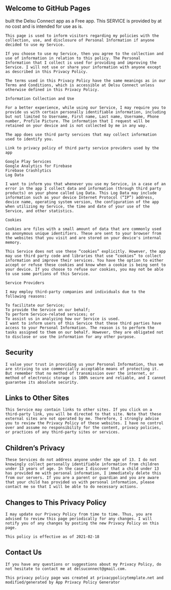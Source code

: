## Welcome to GitHub Pages

built the Delsu Connect app as a Free app. This SERVICE is provided by at no cost and is intended for use as is.
    
    This page is used to inform visitors regarding my policies with the collection, use, and disclosure of Personal Information if anyone decided to use my Service.
    
    If you choose to use my Service, then you agree to the collection and use of information in relation to this policy. The Personal Information that I collect is used for providing and improving the Service. I will not use or share your information with anyone except as described in this Privacy Policy.
    
    The terms used in this Privacy Policy have the same meanings as in our Terms and Conditions, which is accessible at Delsu Connect unless otherwise defined in this Privacy Policy.
    
    Information Collection and Use
    
    For a better experience, while using our Service, I may require you to provide us with certain personally identifiable information, including but not limited to Username, First name, Last name, Username, Phone number, Profile Picture. The information that I request will be retained on your device and is not collected by me in any way.
    
    The app does use third party services that may collect information used to identify you.
    
    Link to privacy policy of third party service providers used by the app
    
    Google Play Services
    Google Analytics for Firebase
    Firebase Crashlytics
    Log Data
    
    I want to inform you that whenever you use my Service, in a case of an error in the app I collect data and information (through third party products) on your phone called Log Data. This Log Data may include information such as your device Internet Protocol (“IP”) address, device name, operating system version, the configuration of the app when utilizing my Service, the time and date of your use of the Service, and other statistics.
    
    Cookies
    
    Cookies are files with a small amount of data that are commonly used as anonymous unique identifiers. These are sent to your browser from the websites that you visit and are stored on your device's internal memory.
    
    This Service does not use these “cookies” explicitly. However, the app may use third party code and libraries that use “cookies” to collect information and improve their services. You have the option to either accept or refuse these cookies and know when a cookie is being sent to your device. If you choose to refuse our cookies, you may not be able to use some portions of this Service.
    
    Service Providers
    
    I may employ third-party companies and individuals due to the following reasons:
    
    To facilitate our Service;
    To provide the Service on our behalf;
    To perform Service-related services; or
    To assist us in analyzing how our Service is used.
    I want to inform users of this Service that these third parties have access to your Personal Information. The reason is to perform the tasks assigned to them on our behalf. However, they are obligated not to disclose or use the information for any other purpose.
    
   ## Security
    
    I value your trust in providing us your Personal Information, thus we are striving to use commercially acceptable means of protecting it. But remember that no method of transmission over the internet, or method of electronic storage is 100% secure and reliable, and I cannot guarantee its absolute security.
    
  ##  Links to Other Sites
    
    This Service may contain links to other sites. If you click on a third-party link, you will be directed to that site. Note that these external sites are not operated by me. Therefore, I strongly advise you to review the Privacy Policy of these websites. I have no control over and assume no responsibility for the content, privacy policies, or practices of any third-party sites or services.
    
  ##  Children’s Privacy
    
    These Services do not address anyone under the age of 13. I do not knowingly collect personally identifiable information from children under 13 years of age. In the case I discover that a child under 13 has provided me with personal information, I immediately delete this from our servers. If you are a parent or guardian and you are aware that your child has provided us with personal information, please contact me so that I will be able to do necessary actions.
    
##    Changes to This Privacy Policy
    
    I may update our Privacy Policy from time to time. Thus, you are advised to review this page periodically for any changes. I will notify you of any changes by posting the new Privacy Policy on this page.
    
    This policy is effective as of 2021-02-18
    
##    Contact Us
    
    If you have any questions or suggestions about my Privacy Policy, do not hesitate to contact me at delsuconnect@gmail.com.
    
    This privacy policy page was created at privacypolicytemplate.net and modified/generated by App Privacy Policy Generator

